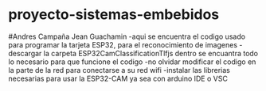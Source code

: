 # proyecto-sistemas-embebidos 
#Andres Campaña Jean Guachamin
-aqui se encuentra el codigo usado para programar la tarjeta ESP32, para el reconocimiento de imagenes 
-descargar la carpeta ESP32CamClassificationTlfjs dentro se encuantra todo lo necesario para
que funcione el codigo
-no olvidar modificar el codigo en la parte de la red para conectarse a su red wifi 
-instalar las librerias necesarias para usar la ESP32-CAM ya sea con arduino IDE o VSC
